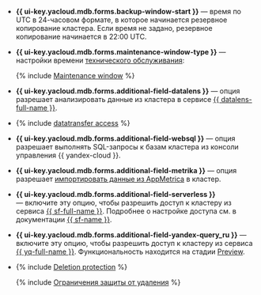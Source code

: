 * **{{ ui-key.yacloud.mdb.forms.backup-window-start }}** — время по UTC в 24-часовом формате, в которое начинается резервное копирование кластера. Если время не задано, резервное копирование начинается в 22:00 UTC.

* **{{ ui-key.yacloud.mdb.forms.maintenance-window-type }}** — настройки времени [технического обслуживания](../../../managed-clickhouse/concepts/maintenance.md):

   {% include [Maintenance window](../console/maintenance-window-description.md) %}

* **{{ ui-key.yacloud.mdb.forms.additional-field-datalens }}** — опция разрешает анализировать данные из кластера в сервисе [{{ datalens-full-name }}](../../../datalens/concepts/index.md).

* {% include [datatransfer access](../console/datatransfer-access.md) %}



* **{{ ui-key.yacloud.mdb.forms.additional-field-websql }}** — опция разрешает выполнять SQL-запросы к базам кластера из консоли управления {{ yandex-cloud }}.

* **{{ ui-key.yacloud.mdb.forms.additional-field-metrika }}** — опция разрешает [импортировать данные из AppMetrica](https://appmetrica.yandex.ru/docs/common/cloud/about.html) в кластер.

* **{{ ui-key.yacloud.mdb.forms.additional-field-serverless }}** — включите эту опцию, чтобы разрешить доступ к кластеру из сервиса [{{ sf-full-name }}](../../../functions/concepts/index.md). Подробнее о настройке доступа см. в документации [{{ sf-name }}](../../../functions/operations/database-connection.md).

* **{{ ui-key.yacloud.mdb.forms.additional-field-yandex-query_ru }}** — включите эту опцию, чтобы разрешить доступ к кластеру из сервиса [{{ yq-full-name }}](../../../query/concepts/index.md). Функциональность находится на стадии [Preview](../../../overview/concepts/launch-stages.md).



* {% include [Deletion protection](../console/deletion-protection.md) %}

   {% include [Ограничения защиты от удаления](../deletion-protection-limits-db.md) %}
